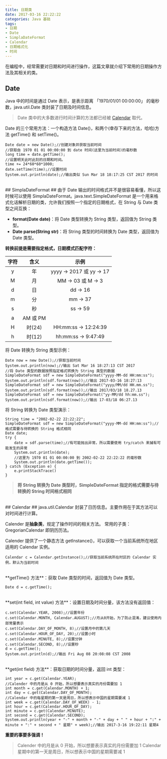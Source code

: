 ```yaml
---
title: 日期类
date: 2017-03-16 22:22:22
categories: Java 基础
tags: 
- 日期
- Date
- SimplaDateFormat
- Calendar
- 日期格式化
- 时间
---
```


在编程中，经常需要对日期和时间进行操作，这篇文章就介绍下常用的日期操作方法及其相关的类。

<!-- more -->

## Date
Java 中的时间是通过 Date 表示，是表示距离 「1970/01/01 00:00:00」 的毫秒数，java.util.Date 类封装了日期及时间信息。
>Date 类中的大多数进行时间计算的方法都已经被 [Calendar](/2017/03/16/日期类/#Calendar) 取代。

Date 的三个常用方法：一个构造方法 Date()，和两个(幸存下来的方法，哈哈)方法 getTime() 和 setTime()。

	Date date = new Date();//创建对象并获取当前时间
	//获取自 1970 01 01 00:00:00 到 date 时间(这里为当前时间)的毫秒数
	long time = date.getTime();
	//设置明天此时此刻的日期和时间。
	time += 24*60*60*1000;
	date.setTime(time);//设置时间
	System.out.println(date);//输出类似 Sun Mar 18 18:17:25 CST 2017 的时间
	
</br>
## SimplaDateFormat ##
由于 Date 输出的时间格式并不是很容易看懂，所以这时候可以使用 SimplaDateFormat。java.text.SimpleDateFormat 是一个用来格式化话解析日期的类，允许我们按照一个指定的日期格式，在 String 与 Date 类型之间互换：

- **format(Date date)**：将 Date 类型转换为 String 类型，返回值为 String 类型。
- **Date parse(String str)**：将 String 类型的时间转换为 Date 类型，返回值为 Date 类型。

**转换前提是需要指定格式，日期模式匹配字符：**

|字符|含义|示例|
|:--:|:--:|:--:|
|y|年|yyyy → 2017 或 yy → 17|
|M|月|MM → 03 或 M → 3|
|d|日|dd → 16|
|m|分|mm → 37|
|s|秒|ss → 59|
|a|AM 或 PM||
|H|时(24)|HH:mm:ss → 12:24:39|
|h|时(12)|hh:mm:ss → 9:47:49|

将 Date 转换为 String 类型示例：

	Date now = new Date();//获取当前时间
	System.out.println(now);//输出 Sat Mar 16 18:27:13 CST 2017
	//将 Date 类型的数据按照指定格式转换为 String 类型的数据
	SimpleDateFormat sdf = new SimpleDateFormat("yyyy-MM-dd HH:mm:ss");
	System.out.println(sdf.format(now));//输出 2017-03-16 18:27:13
	SimpleDateFormat sdf = new SimpleDateFormat("yyyy/MM/dd HH.mm.ss");
	System.out.println(sdf.format(now));//输出 2017/03/18 18.27.13
	SimpleDateFormat sdf = new SimpleDateFormat("yy-MM/dd hh:mm.ss");
	System.out.println(sdf.format(now));//输出 17-03/18 06:27.13

将 String 转换为 Date 类型演示：

	String time = "2002-02-22 22:22:22";
	SimpleDateFormat sdf = new SimpleDateFormat("yyyy-MM-dd HH:mm:ss");//格式需要与待转换的 String 格式相同
	Date date;
	try {
		date = sdf.parse(time);//有可能抛出异常，所以需要使用 try/catch 来捕有可能发生的异常
		System.out.println(date);
		//这里为 1970 01 01 00:00:00 到 2002-02-22 22:22:22 的毫秒数
		System.out.println(date.getTime());
	} catch (Exception e) {
		e.printStackTrace()
	}
	
>**将 String 转换为 Date 类型时，SimpleDateFormat 指定的格式需要与待转换的 String 时间格式相同**

</br>
## Calendar ##
java.util.Calendar 封装了日历信息。主要作用在于其方法可以对时间进行计算。

Calender 是**抽象类**，规定了操作时间的相关方法。
常用的子类：GregorianCalendar 即阴历历法。

Calender 提供了一个静态方法 getInstance()，可以获取一个当前系统所在地区适用的 Calendar 实例。

	Calendar c = Calendar.getInstance();//获取当前系统所在时区的 Calendar 实例，默认为当前时间

</br>
**getTime() 方法**：获取 Date 类型的时间，返回值为 Date 类型。

	Date d = c.getTime();

</br>
**set(int field, int value) 方法**：设置日期及时间分量，该方法没有返回值：

	c.set(Calendar.YEAR, 2008);//设置年份
	c.set(Calendar.MONTH, Calendar.AUGUST);//月从0开始，为了防止混淆，建议使用内部常量表示
	c.set(Calendar.DAY_OF_MONTH, 8);//设置月中的第几天
	c.set(Calendar.HOUR_OF_DAY, 20);//设置小时
	c.set(Calendar.MINUTE, 8);//设置分钟
	c.set(Calendar.SECOND, 8);//设置秒
	d = c.getTime();
	System.out.println(d);//输出 Fri Aug 08 20:08:08 CST 2008

</br>
**get(int field) 方法**：获取日期的时间分量，返回 int 类型：

	int year = c.get(Calendar.YEAR);
	//Calender 中的月是从 0 开始，所以想要表示真实的月份需要加 1
	int month = c.get(Calendar.MONTH) + 1;
	int day = c.get(Calendar.DAY_OF_MONTH);
	//Calendar 中的每星期的第一天是周日，所以想表示中国的星期需要减 1
	int week = c.get(Calendar.DAY_OF_WEEK) - 1;
	int hour = c.get(Calendar.HOUR_OF_DAY);
	int minute = c.get(Calendar.MINUTE);
	int second = c.get(Calendar.SECOND);
	System.out.println(year + "-" + month + "-" + day + " " + hour + ":" + minute + ":" + second + " 星期" + week);//输出 2017-3-16 19:22:11 星期4

**重要的事要多强调！**
>Calender 中的月是从 0 开始，所以想要表示真实的月份需要加 1
>Calendar 星期中的第一天是周日，所以想表示中国的星期需要减 1